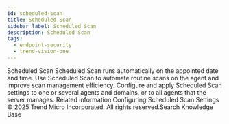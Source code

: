 ```yaml
---
id: scheduled-scan
title: Scheduled Scan
sidebar_label: Scheduled Scan
description: Scheduled Scan
tags:
  - endpoint-security
  - trend-vision-one
---
```


 Scheduled Scan Scheduled Scan runs automatically on the appointed date and time. Use Scheduled Scan to automate routine scans on the agent and improve scan management efficiency. Configure and apply Scheduled Scan settings to one or several agents and domains, or to all agents that the server manages. Related information Configuring Scheduled Scan Settings © 2025 Trend Micro Incorporated. All rights reserved.Search Knowledge Base